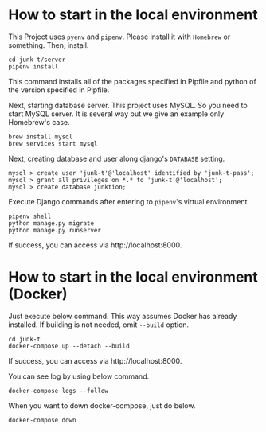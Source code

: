 # How to start in the local environment

This Project uses `pyenv` and `pipenv`. Please install it with `Homebrew` or something.
Then, install.
```
cd junk-t/server
pipenv install
```
This command installs all of the packages specified in Pipfile and python of the version specified in Pipfile.

Next, starting database server. This project uses MySQL. So you need to start MySQL server. 
It is several way but we give an example only Homebrew's case. 
```
brew install mysql
brew services start mysql
```
Next, creating database and user along django's `DATABASE` setting.
```
mysql > create user 'junk-t'@'localhost' identified by 'junk-t-pass';
mysql > grant all privileges on *.* to 'junk-t'@'localhost';
mysql > create database junktion;
```

Execute Django commands after entering to `pipenv`'s virtual environment.
```
pipenv shell
python manage.py migrate
python manage.py runserver
```
If success, you can access via http://localhost:8000.

# How to start in the local environment (Docker)
Just execute below command. This way assumes Docker has already installed. 
If building is not needed, omit `--build` option.
```
cd junk-t
docker-compose up --detach --build 
```
If success, you can access via http://localhost:8000.

You can see log by using below command.
```
docker-compose logs --follow
```

When you want to down docker-compose, just do below.
```
docker-compose down
``` 
